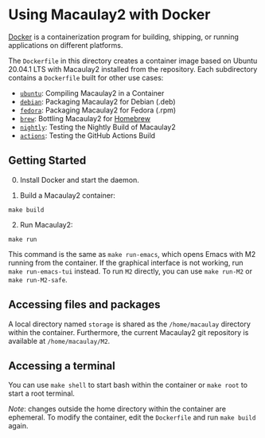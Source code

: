 # Using Macaulay2 with Docker

[Docker](https://docs.docker.com/get-docker/) is a containerization program for building, shipping, or running applications on different platforms.

The `Dockerfile` in this directory creates a container image based on Ubuntu 20.04.1 LTS with Macaulay2 installed from the repository. Each subdirectory contains a `Dockerfile` built for other use cases:

- [`ubuntu`](ubuntu):   Compiling Macaulay2 in a Container
- [`debian`](debian):   Packaging Macaulay2 for Debian (.deb)
- [`fedora`](fedora):   Packaging Macaulay2 for Fedora (.rpm)
- [`brew`](brew):       Bottling  Macaulay2 for [Homebrew](https://brew.sh/)
- [`nightly`](nightly): Testing the Nightly Build of Macaulay2
- [`actions`](actions): Testing the GitHub Actions Build

## Getting Started
0. Install Docker and start the daemon.

1. Build a Macaulay2 container:
```
make build
```

2. Run Macaulay2:
```
make run
```

This command is the same as `make run-emacs`, which opens Emacs with M2 running from the container. If the graphical interface is not working, run `make run-emacs-tui` instead. To run `M2` directly, you can use `make run-M2` or `make run-M2-safe`.

## Accessing files and packages

A local directory named `storage` is shared as the `/home/macaulay` directory within the container. Furthermore, the current Macaulay2 git repository is available at `/home/macaulay/M2`.

## Accessing a terminal

You can use `make shell` to start bash within the container or `make root` to start a root terminal.

*Note*: changes outside the home directory within the container are ephemeral. To modify the container, edit the `Dockerfile` and run `make build` again.
